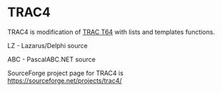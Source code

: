 # TRAC4

TRAC4 is modification of [TRAC T64](https://en.wikipedia.org/wiki/TRAC_(programming_language)) 
with lists and templates functions.

LZ - Lazarus/Delphi source

ABC - PascalABC.NET source

SourceForge project page for TRAC4 is https://sourceforge.net/projects/trac4/

